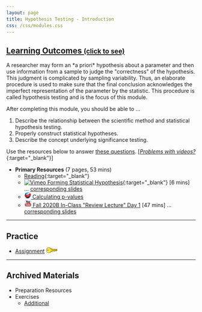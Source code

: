 ```yaml
---
layout: page
title: Hypothesis Testing - Introduction
css: /css/modules.css
---
```


<div class="panel-group-ILOs">
  <div class="panel panel-default">
    <div class="panel-heading">
      <h2 class="panel-title">
        <a data-toggle="collapse" href="#ILOs">Learning Outcomes <small>(click to see)</small></a>
      </h2>
    </div>
    <div id="ILOs" class="panel-collapse collapse">
      <div class="panel-body">
A researcher may form an *a priori* hypothesis about a parameter and then use information from a sample to judge the "correctness" of the hypothesis. This judgment is complicated by sampling variability. Thus, an elaborate procedure is used to make sure that the final conclusion acknowledges the imperfect representation of the parameter by the statistic. This procedure is called hypothesis testing and is the focus of this module.

<p>After completing this module, you should be able to ...</p>

<ol>
  <li>Describe the relationship between the scientific method and statistical hypothesis testing.</li>
  <li>Properly construct statistical hypotheses.</li>
  <li>Describe the concept underlying significance testing.</li>
</ol>
      </div>
    </div>
  </div>
</div>

Use the resources below to answer [these questions](Prep/HypTesting1). [[*Problems with videos?*](../resources/FAQs/videos){:target="_blank"}]

* **Primary Resources** (7 pages, 53 mins)
  * [Reading](http://derekogle.com/Book107/HypTesting1.html){:target="_blank"}
  * [![Vimeo](../img/dhovid.png) Forming Statistical Hypothesis](https://vimeo.com/user45324800/hotest-hypotheses){:target="_blank"} [6 mins] ... [corresponding slides](PPT/HypTesting_PPT-hypotheses.pptx)
  * [![Web](../img/web.png) Calculating p-values](Explanations/Calc_pvalue_Z)
  * [![YouTube](../img/youtube.png) Fall 2020B In-Class "Review Lecture" Day 1](https://youtu.be/0FQ-u95mhDQ) [47 mins] ... [corresponding slides](PPT/HypTesting_PPT-Lecture.pptx)

----

## Practice

* [Assignment](CE/HypTesting1_CE1) [![Decoration](../img/key.png)](CE/KEY_HypTesting1_CE1)

----

## Archived Materials

* Preparation Resources
* Exercises
  * [Additional](CE/HypTesting1_CE2)
